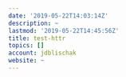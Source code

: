 ```yaml
---
date: '2019-05-22T14:03:14Z'
description: ~
lastmod: '2019-05-22T14:45:56Z'
title: test-httr
topics: []
account: jdblischak
website: ~
---
```


